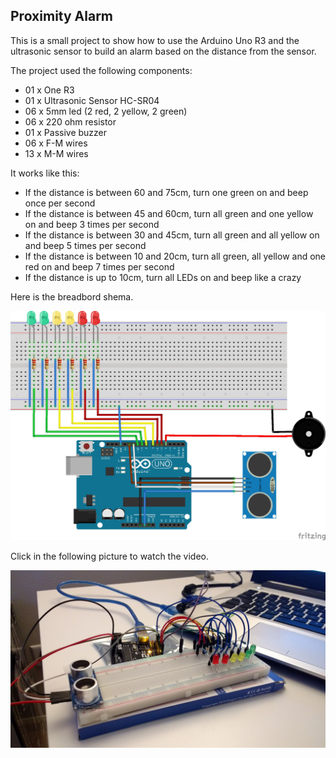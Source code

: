## Proximity Alarm

This is a small project to show how to use the Arduino Uno R3 and the ultrasonic sensor to build an alarm based on the distance from the sensor.

The project used the following components:

- 01 x One R3
- 01 x Ultrasonic Sensor HC-SR04
- 06 x 5mm led (2 red, 2 yellow, 2 green)
- 06 x 220 ohm resistor
- 01 x Passive buzzer
- 06 x F-M wires
- 13 x M-M wires

It works like this:

- If the distance is between 60 and 75cm, turn one green on and beep once per second
- If the distance is between 45 and 60cm, turn all green and one yellow on and beep 3 times per second
- If the distance is between 30 and 45cm, turn all green and all yellow on and beep 5 times per second
- If the distance is between 10 and 20cm, turn all green, all yellow and one red on and beep 7 times per second
- If the distance is up to 10cm, turn all LEDs on and beep like a crazy

Here is the breadbord shema.

![breadboard schema](https://raw.githubusercontent.com/jjocenio/arduino/master/prox_alarm/prox_alarm_bb.jpg)

Click in the following picture to watch the video.

[![Watch the video](https://raw.githubusercontent.com/jjocenio/arduino/master/prox_alarm/picture.jpg)](https://youtu.be/APMYM2LCBTI)
